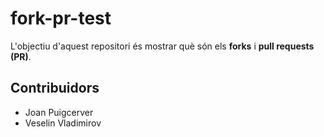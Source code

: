 # fork-pr-test
L'objectiu d'aquest repositori és mostrar què són
els __forks__ i __pull requests (PR)__.

## Contribuidors
- Joan Puigcerver
- Veselin Vladimirov
